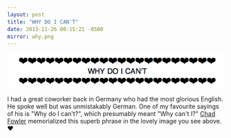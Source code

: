 ```yaml
---
layout: post
title: "WHY DO I CAN'T"
date: 2013-11-26 00:15:21 -0500
mirror: why.png
---
```


[![WHY DO I CAN'T](/mirrors/why.png)](/mirrors/why.png)

I had a great coworker back in Germany who had the most glorious English. He
spoke well but was unmistakably German. One of my favourite sayings of his is
"Why do I can't?", which presumably meant "Why can't I?" [Chad Fowler][]
memorialized this superb phrase in the lovely image you see above. :heart:

[Chad Fowler]: http://chadfowler.com
